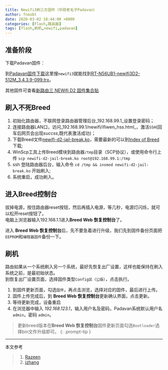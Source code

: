 ```yaml
---
title: Newifi3刷三方固件（华硕老毛子Padavan）
author: fnoobt
date: 2020-03-02 18:44:00 +0800
categories: [Flash,路由器]
tags: [flash,刷机,newifi,padavan]
---
```


## 准备阶段

下载Padavan固件：

到[Padavan固件下载](https://opt.cn2qq.com/padavan/)这里搜`newifi3`就能找到[RT-N56UB1-newifi3D2-512M_3.4.3.9-099.trx](https://opt.cn2qq.com/padavan/RT-N56UB1-newifi3D2-512M_3.4.3.9-099.trx)。

其他固件可查看[新路由三 NEWifi D2 固件集合贴](https://www.right.com.cn/forum/forum.php?mod=viewthread&tid=658359&page=1&extra=#pid3990638)

## 刷入不死Breed

1. 初始化路由器，不联网登录路由器管理后台_192.168.99.1_设置登录密码；
2. 连接路由器LAN口，访问_192.168.99.1/newifi/ifiwen_hss.html_，激活`SSH`(回车后网页会出现*succss*,既代表激活成功)；
3. 下载Breed文件[newifi-d2-jail-break.ko](https://s.razeen.cn/firmwares/newifi-d2-jail-break.ko)，需要最新的可以到[Index of Breed](https://breed.hackpascal.net/)下载;
4. WinScp工具上传Breed模块到路由器`/tmp`目录（SCP协议），或使用命令行上传 `scp newifi-d2-jail-break.ko root@192.168.99.1:/tmp`
5. ssh 登陆路由器后台，输入命令 `cd /tmp && insmod newifi-d2-jail-break.ko` 开始刷入;
6. 系统重启，成功刷入。

## 进入Breed控制台
拔掉电源，按住路由器reset按钮，然后再插入电源，等几秒，电源灯闪烁，就可以松开reset按钮了。  
电脑上浏览器输入192.168.1.1进入**Breed Web 恢复控制台**了。

进入 **Breed Web 恢复控制台**后，先不要急着进行升级，我们先到<kbd>固件备份</kbd>页面把`EEPROM`和`编程器固件`备份一下。

## 刷机

路由如果从一个系统刷入另一个系统，最好先恢复出厂设置，这样也能保持在刷入系统之前，是最初始状态。  
到<kbd>恢复出厂设置</kbd>页面，选择固件类型`Config区（公版）`，点击<kbd>执行</kbd>。

1. 到<kbd>固件更新</kbd>页面，勾选`固件`，再点击<kbd>浏览</kbd>，选择对应的固件，最后进行<kbd>上传</kbd>。
2. 固件上传完成后，到 **Breed Web 恢复控制台**更新确认界面，点击<kbd>更新</kbd>。
3. 等待更新完成，设备重启
4. 在浏览器中输入 _192.168.123.1_，输入用户名及密码，Padavan系统默认用户名 `admin`，密码 `admin`。

>更新breed版本在**Breed Web 恢复控制台**<kbd>固件更新</kbd>页面勾选`Bootloader`选择bin文件升级即可。
{: .prompt-tip }

****

本文参考

> 1. [Razeen](https://razeen.me/posts/start-use-newifi3/)
> 2. [jzhang](https://www.jianshu.com/p/6629e5e23274)